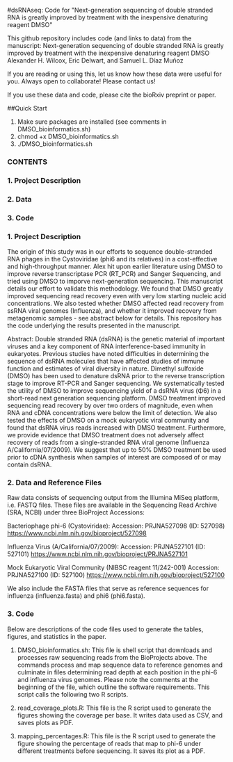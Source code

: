 #dsRNAseq: Code for "Next-generation sequencing of double stranded RNA is greatly improved by treatment with the inexpensive denaturing reagent DMSO"

This github repository includes code (and links to data) from the manuscript: 
Next-generation sequencing of double stranded RNA is greatly improved by treatment with the inexpensive denaturing reagent DMSO
Alexander H. Wilcox, Eric Delwart, and Samuel L. Díaz Muñoz

If you are reading or using this, let us know how these data were useful for you. Always open to collaborate! Please contact us!

If you use these data and code, please cite the bioRxiv preprint or paper.

##Quick Start
1. Make sure packages are installed (see comments in DMSO_bioinformatics.sh)
2. chmod +x DMSO_bioinformatics.sh
3. ./DMSO_bioinformatics.sh

### CONTENTS
### 1. Project Description
### 2. Data
### 3. Code

### 1. Project Description

The origin of this study was in our efforts to sequence double-stranded RNA phages in the Cystoviridae (phi6 and its relatives) in a cost-effective and high-throughput manner. Alex hit upon earlier literature using DMSO to improve reverse transcriptase PCR (RT_PCR) and Sanger Sequencing, and tried using DMSO to imporve next-generation sequencing. This manuscript details our effort to validate this methodology. We found that DMSO greatly improved sequencing read recovery even with very low starting nucleic acid concentrations. We also tested whether DMSO affected read recovery from ssRNA viral genomes (Influenza), and whether it improved recovery from metagenomic samples - see abstract below for details. This repository has the code underlying the results presented in the manuscript.

Abstract:
Double stranded RNA (dsRNA) is the genetic material of important viruses and a key component of RNA interference-based immunity in eukaryotes. Previous studies have noted difficulties in determining the sequence of dsRNA molecules that have affected studies of immune function and estimates of viral diversity in nature. Dimethyl sulfoxide (DMSO) has been used to denature dsRNA prior to the reverse transcription stage to improve RT-PCR and Sanger sequencing. We systematically tested the utility of DMSO to improve sequencing yield of a dsRNA virus (Φ6) in a short-read next generation sequencing platform. DMSO treatment improved sequencing read recovery by over two orders of magnitude, even when RNA and cDNA concentrations were below the limit of detection. We also tested the effects of DMSO on a mock eukaryotic viral community and found that dsRNA virus reads increased with DMSO treatment. Furthermore, we provide evidence that DMSO treatment does not adversely affect recovery of reads from a single-stranded RNA viral genome (Influenza A/California/07/2009). We suggest that up to 50% DMSO treatment be used prior to cDNA synthesis when samples of interest are composed of or may contain dsRNA.

### 2. Data and Reference Files
Raw data consists of sequencing output from the Illumina MiSeq platform, i.e. FASTQ files. These files are available in the Sequencing Read Archive (SRA, NCBI) under three BioProject Accessions:  

Bacteriophage phi-6 (Cystoviridae):
Accession: PRJNA527098 (ID: 527098) https://www.ncbi.nlm.nih.gov/bioproject/527098

Influenza Virus (A/California/07/2009):
Accession: PRJNA527101 (ID: 527101) https://www.ncbi.nlm.nih.gov/bioproject/PRJNA527101

Mock Eukaryotic Viral Community (NIBSC reagent 11/242-001)
Accession: PRJNA527100 (ID: 527100)
https://www.ncbi.nlm.nih.gov/bioproject/527100 

We also include the FASTA files that serve as reference sequences for influenza (influenza.fasta) and phi6 (phi6.fasta).

### 3. Code
Below are descriptions of the code files used to generate the tables, figures, and statistics in the paper.

1) DMSO_bioinformatics.sh: This file is shell script that downloads and processes raw sequencing reads from the BioProjects above. The commands process and map sequence data to reference genomes and culminate in files determining read depth at each position in the phi-6 and influenza virus genomes. Please note the comments at the beginning of the file, which outline the software requirements.  This script calls the following two R scripts.

2) read_coverage_plots.R: This file is the R script used to generate the figures showing the coverage per base. It writes data used as CSV, and saves plots as PDF.

3) mapping_percentages.R: This file is the R script used to generate the figure showing the percentage of reads that map to phi-6 under different treatments before sequencing.  It saves its plot as a PDF.
